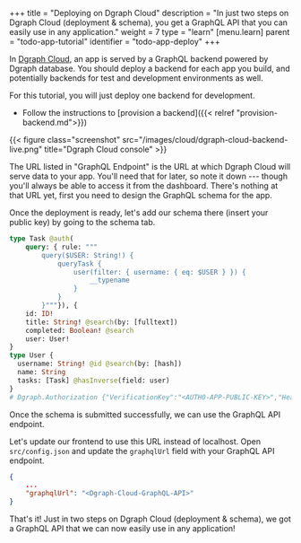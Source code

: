 +++
title = "Deploying on Dgraph Cloud"
description = "In just two steps on Dgraph Cloud (deployment & schema), you get a GraphQL API that you can easily use in any application."
weight = 7
type = "learn"
[menu.learn]
    parent = "todo-app-tutorial"
    identifier = "todo-app-deploy"
+++


In [Dgraph Cloud](https://cloud.dgraph.io/), an app is served by a GraphQL backend powered by Dgraph
database. You should deploy a backend for each app you build, and potentially
backends for test and development environments as well.

For this tutorial, you will just deploy one backend for development.

- Follow the instructions to [provision a backend]({{< relref "provision-backend.md">}})

{{< figure class="screenshot" src="/images/cloud/dgraph-cloud-backend-live.png" title="Dgraph Cloud console" >}}

The URL listed in "GraphQL Endpoint" is the URL at which Dgraph Cloud will serve data to your app.  You'll need that for later, so note it down --- though you'll always be able to access it from the dashboard.  There's nothing at that URL yet, first you need to design the GraphQL schema for the app.

Once the deployment is ready, let's add our schema there (insert your public key) by going to the schema tab.

```graphql
type Task @auth(
    query: { rule: """
        query($USER: String!) {
            queryTask {
                user(filter: { username: { eq: $USER } }) {
                    __typename
                }
            }
        }"""}), {
    id: ID!
    title: String! @search(by: [fulltext])
    completed: Boolean! @search
    user: User!
}
type User {
  username: String! @id @search(by: [hash])
  name: String
  tasks: [Task] @hasInverse(field: user)
}
# Dgraph.Authorization {"VerificationKey":"<AUTH0-APP-PUBLIC-KEY>","Header":"X-Auth-Token","Namespace":"https://dgraph.io/jwt/claims","Algo":"RS256","Audience":["<AUTH0-APP-CLIENT-ID>"]}
```

Once the schema is submitted successfully, we can use the GraphQL API endpoint.

Let's update our frontend to use this URL instead of localhost. Open `src/config.json` and update the `graphqlUrl` field with your GraphQL API endpoint.

```json
{
    ...
    "graphqlUrl": "<Dgraph-Cloud-GraphQL-API>"
}
```

That's it! Just in two steps on Dgraph Cloud (deployment & schema), we got a GraphQL API that we can now easily use in any application!
